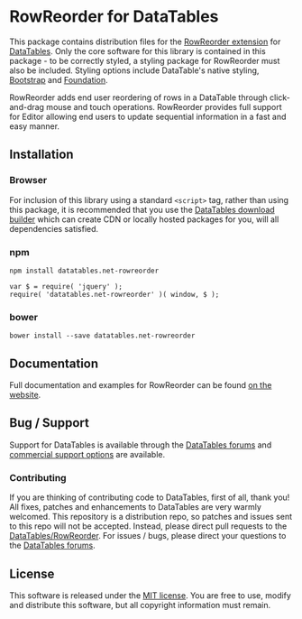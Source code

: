 # RowReorder for DataTables 

This package contains distribution files for the [RowReorder extension](https://datatables.net/extensions/RowReorder) for [DataTables](https://datatables.net/). Only the core software for this library is contained in this package - to be correctly styled, a styling package for RowReorder must also be included. Styling options include DataTable's native styling, [Bootstrap](http://getbootstrap.com) and [Foundation](http://foundation.zurb.com/).

RowReorder adds end user reordering of rows in a DataTable through click-and-drag mouse and touch operations. RowReorder provides full support for Editor allowing end users to update sequential information in a fast and easy manner.


## Installation

### Browser

For inclusion of this library using a standard `<script>` tag, rather than using this package, it is recommended that you use the [DataTables download builder](//datatables.net/download) which can create CDN or locally hosted packages for you, will all dependencies satisfied.

### npm

```
npm install datatables.net-rowreorder
```

```
var $ = require( 'jquery' );
require( 'datatables.net-rowreorder' )( window, $ );
```

### bower

```
bower install --save datatables.net-rowreorder
```



## Documentation

Full documentation and examples for RowReorder can be found [on the website](https://datatables.net/extensions/rowreorder).

## Bug / Support

Support for DataTables is available through the [DataTables forums](//datatables.net/forums) and [commercial support options](//datatables.net/support) are available.


### Contributing

If you are thinking of contributing code to DataTables, first of all, thank you! All fixes, patches and enhancements to DataTables are very warmly welcomed. This repository is a distribution repo, so patches and issues sent to this repo will not be accepted. Instead, please direct pull requests to the [DataTables/RowReorder](http://github.com/DataTables/RowReorder). For issues / bugs, please direct your questions to the [DataTables forums](//datatables.net/forums).


## License

This software is released under the [MIT license](//datatables.net/license). You are free to use, modify and distribute this software, but all copyright information must remain.
